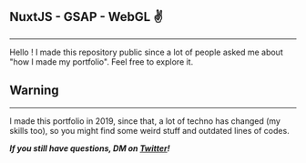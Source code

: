 ## NuxtJS - GSAP - WebGL ✌️
---
Hello ! I made this repository public since a lot of people asked me about "how I made my portfolio". Feel free to explore it.


## Warning
---
I made this portfolio in 2019, since that, a lot of techno has changed (my skills too), so you might find some weird stuff and outdated lines of codes.

***If you still have questions, DM on [Twitter](https://twitter.com/_pierremouchan)!***
